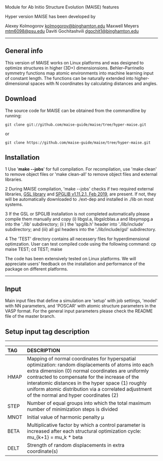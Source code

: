 Module for Ab Initio Structure Evolution (MAISE) features


Hyper version MAISE has been developed by

<bra /> Alexey Kolmogorov <kolmogorov@binghamton.edu>
<bra /> Maxwell Meyers <mtm6098@psu.edu>
<bra /> Daviti Gochitashvili <dgochit1@binghamton.edu>

---
## General info

This version of MAISE works on Linux platforms and was designed to optimize structures in higher (3D+) dimensionsions.
Behler–Parrinello symmetry functions map atomic environments into machine learning input of constant length. The functions can be naturally extended into higher-dimensional spaces with N coordinates by calculating distances and angles.

## Download

The source code for MAISE can be obtained from the commandline by running:

```
git clone git://github.com/maise-guide/maise/tree/hyper-maise.git
```

or

```
git clone https://github.com/maise-guide/maise/tree/hyper-maise.git
```

## Installation

1 Use '**make --jobs**' for full compilation. For recompilation, use 'make clean' to remove
object files or 'make clean-all' to remove object files and external libraries.

2 During MAISE compilation, 'make --jobs' checks if two required
external libraries, [GSL library](https://www.gnu.org/software/gsl/)
and [SPGLIB v1.11.2.1, Feb 2019](https://atztogo.github.io/spglib),
are present. If not, they will be automatically downloaded to
./ext-dep and installed in ./lib on most systems.

3 If the GSL or SPGLIB installation is not completed automatically
please compile them manually and copy (i) libgsl.a, libgslcblas.a and
libsymspg.a into the './lib' subdirectory; (ii ) the 'spglib.h' header
into './lib/include' subdirectory; and (iii) all gsl headers into the
'./lib/include/gsl' subdirectory.

4 The 'TEST' directory contains all necessery files for hyperdimensional optimzation.
User can test compiled code using the following command:
cp maise TEST; cd TEST; maise



The code has been extensively tested on Linux platforms. We will
appreciate users' feedback on the installation and performance of the
package on different platforms.

---
## Input

Main input files that define a simulation are 'setup' with job
settings, 'model' with NN parameters, and 'POSCAR' with atomic
structure parameters in the VASP format. 
For the general input parameters please check the README file of 
the master branch.



## Setup input tag description
---
| TAG | DESCRIPTION |
|:--|:---------|
| <a name="hmap"></a>HMAP | Mapping of normal coordinates for hyperspatial optimization: random displacements of atoms into each extra dimension (0) normal coordinates are uniformly contracted to compensate for the increase of the interatomic distances in the hyper space (1) roughly uniform atomic distribution via a correlated adjustment of the normal and hyper coordinates (2)|
| <a name="step"></a>STEP | Number of equal groups into which the total maximum number of minimization steps is divided|
| <a name="mnot"></a>MNOT | Initial value of harmonic penalty µ|
| <a name="beta"></a>BETA | Multiplicative factor by which a control parameter is increased after each structural optimization cycle: mu_{k+1} = mu_k * beta|
| <a name="delt"></a>DELT | Strength of random displacements in extra coordinate(s)|
